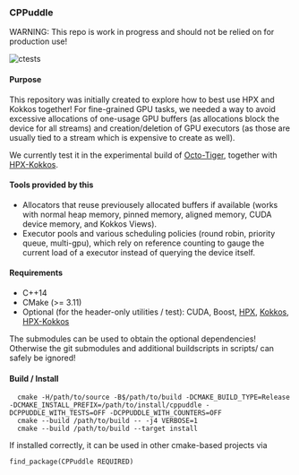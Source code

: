 ### CPPuddle

WARNING: This repo is work in progress and should not be relied on for production use!

![ctests](https://github.com/SC-SGS/CPPuddle/workflows/ctests/badge.svg)

#### Purpose

This repository was initially created to explore how to best use HPX and Kokkos together!
For fine-grained GPU tasks, we needed a way to avoid excessive allocations of one-usage GPU buffers (as allocations block the device for all streams) and creation/deletion of GPU executors (as those are usually tied to a stream which is expensive to create as well).

We currently test it in the experimental build of [Octo-Tiger](https://github.com/STEllAR-GROUP/octotiger), together with [HPX-Kokkos](https://github.com/STEllAR-GROUP/hpx-kokkos).

#### Tools provided by this

- Allocators that reuse previousely allocated buffers if available (works with normal heap memory, pinned memory, aligned memory, CUDA device memory, and Kokkos Views).
- Executor pools and various scheduling policies (round robin, priority queue, multi-gpu), which rely on reference counting to gauge the current load of a executor instead of querying the device itself.

#### Requirements

- C++14
- CMake (>= 3.11)
- Optional (for the header-only utilities / test): CUDA, Boost, [HPX](https://github.com/STEllAR-GROUP/hpx), [Kokkos](https://github.com/kokkos/kokkos), [HPX-Kokkos](https://github.com/STEllAR-GROUP/hpx-kokkos)

The submodules can be used to obtain the optional dependencies! Otherwise the git submodules and additional buildscripts in scripts/ can safely be ignored!

#### Build / Install

```
  cmake -H/path/to/source -B$/path/to/build -DCMAKE_BUILD_TYPE=Release -DCMAKE_INSTALL_PREFIX=/path/to/install/cppuddle -DCPPUDDLE_WITH_TESTS=OFF -DCPPUDDLE_WITH_COUNTERS=OFF                                                             
  cmake --build /path/to/build -- -j4 VERBOSE=1                                                                                                                                                                                                          
  cmake --build /path/to/build --target install  
```
If installed correctly, it can be used in other cmake-based projects via
```
find_package(CPPuddle REQUIRED)
```
